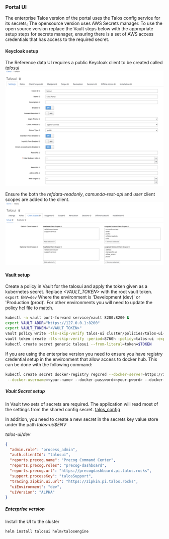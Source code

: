 ### Portal UI

The enterprise Talos version of the portal uses the Talos config service for its secrets; The opensource
version uses AWS Secrets manager. To use the open source version replace the Vault steps below with the appropriate
setup steps for secrets manager, ensuring there is a set of AWS access credentials that has access to the required 
secret.

#### Keycloak setup

The Reference data UI requires a public Keycloak client to be created called *talosui*
![](../images/talosui/keycloak_client1.png)

Ensure the both the *refdata-readonly*, *camunda-rest-api* and *user* client scopes are added to the client.
![](../images/talosui/keycloak_client2.png)

#### Vault setup

Create a policy in Vault for the talosui and apply the token given as a kubernetes secret. 
Replace *<VAULT_TOKEN>* with the root vault token. `export ENV=dev` Where the environment is 'Development (dev)' or 
'Production (prod)'. For other environments you will need to update the policy hcl file to match.

```bash
kubectl -n vault port-forward service/vault 8200:8200 &
export VAULT_ADDR="https://127.0.0.1:8200"
export VAULT_TOKEN="<VAULT_TOKEN>"
vault policy write -tls-skip-verify talos-ui cluster/policies/talos-ui-${ENV}.hcl
vault token create -tls-skip-verify -period=8760h -policy=talos-ui -explicit-max-ttl=8760h
kubectl create secret generic talosui --from-literal=token=$TOKEN
```


If you are using the enterprise version you need to ensure you have registry credential setup in the environment that
allow access to docker hub. This can be done with the following command:

```bash
kubectl create secret docker-registry regcred --docker-server=https://index.docker.io/v1/ \
 --docker-username=<your-name> --docker-password=<your-pword> --docker-email=<your-email>
```

##### Vault Secret setup

In Vault two sets of secrets are required. The application will read most of the settings from the shared config secret.
[talos_config](talos_config.md)

In addition, you need to create a new secret in the secrets key value store under the path
*talos-ui/$ENV* 


*talos-ui/dev*
```json
{
  "admin.role": "process_admin",
  "auth.clientId": "talosui",
  "reports.precog.name": "Precog Command Center",
  "reports.precog.roles": "precog-dashboard",
  "reports.precog.url": "https://precogdashboard.pi.talos.rocks",
  "support.processKey": "talosSupport",
  "tracing.zipkin.ui.url": "https://zipkin.pi.talos.rocks",
  "uiEnvironment": "dev",
  "uiVersion": "ALPHA"
}
```


##### Enterprise version


Install the UI to the cluster

```bash
helm install talosui helm/talosengine
```
